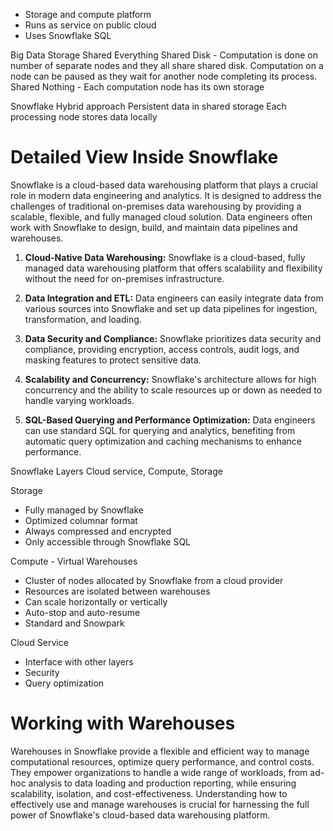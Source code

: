 
- Storage and compute platform
- Runs as service  on public cloud
- Uses Snowflake SQL

Big Data Storage
Shared Everything
Shared Disk - Computation is done on number of separate nodes and they all share shared disk. Computation on a node can be paused as they wait for another node completing its process.
Shared Nothing - Each computation node has its own storage

Snowflake Hybrid approach
Persistent data in shared storage
Each processing node stores data locally

# Detailed View Inside Snowflake

Snowflake is a cloud-based data warehousing platform that plays a crucial role in modern data engineering and analytics. It is designed to address the challenges of traditional on-premises data warehousing by providing a scalable, flexible, and fully managed cloud solution. Data engineers often work with Snowflake to design, build, and maintain data pipelines and warehouses.

1. **Cloud-Native Data Warehousing:** Snowflake is a cloud-based, fully managed data warehousing platform that offers scalability and flexibility without the need for on-premises infrastructure.
    
2. **Data Integration and ETL:** Data engineers can easily integrate data from various sources into Snowflake and set up data pipelines for ingestion, transformation, and loading.
    
3. **Data Security and Compliance:** Snowflake prioritizes data security and compliance, providing encryption, access controls, audit logs, and masking features to protect sensitive data.
    
4. **Scalability and Concurrency:** Snowflake's architecture allows for high concurrency and the ability to scale resources up or down as needed to handle varying workloads.
    
5. **SQL-Based Querying and Performance Optimization:** Data engineers can use standard SQL for querying and analytics, benefiting from automatic query optimization and caching mechanisms to enhance performance.

Snowflake Layers
Cloud service, Compute, Storage

Storage
- Fully managed by Snowflake
- Optimized columnar format
- Always compressed and encrypted
- Only accessible through Snowflake SQL

Compute - Virtual Warehouses
- Cluster of nodes allocated by Snowflake from a cloud provider
- Resources are isolated between warehouses
- Can scale horizontally or vertically
- Auto-stop and auto-resume
- Standard and Snowpark

Cloud Service
- Interface with other layers
- Security
- Query optimization

# Working with Warehouses

Warehouses in Snowflake provide a flexible and efficient way to manage computational resources, optimize query performance, and control costs. They empower organizations to handle a wide range of workloads, from ad-hoc analysis to data loading and production reporting, while ensuring scalability, isolation, and cost-effectiveness. Understanding how to effectively use and manage warehouses is crucial for harnessing the full power of Snowflake's cloud-based data warehousing platform.

